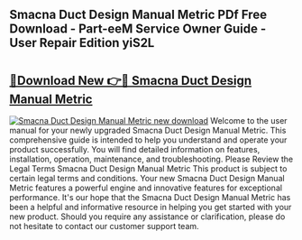 ## Smacna Duct Design Manual Metric PDf Free Download - Part-eeM Service Owner Guide - User Repair Edition yiS2L

# <h2><a href="http://bc60309.oget.top/?id=Smacna+Duct+Design+Manual+Metric">🔗Download New 👉🔴 Smacna Duct Design Manual Metric</a></h2>

[![Smacna Duct Design Manual Metric new download](https://i.imgur.com/5g1atiW.png)](http://bc60309.oget.top/?id=Smacna+Duct+Design+Manual+Metric)
Welcome to the user manual for your newly upgraded Smacna Duct Design Manual Metric. This comprehensive guide is intended to help you understand and operate your product successfully. You will find detailed information on features, installation, operation, maintenance, and troubleshooting. Please Review the Legal Terms Smacna Duct Design Manual Metric This product is subject to certain legal terms and conditions. Your new Smacna Duct Design Manual Metric features a powerful engine and innovative features for exceptional performance. It's our hope that the Smacna Duct Design Manual Metric has been a helpful and informative resource in helping you get started with your new product. Should you require any assistance or clarification, please do not hesitate to contact our customer support team.
